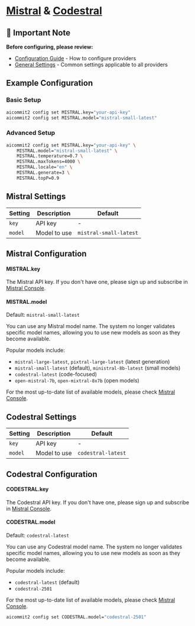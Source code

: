 # <a href="https://mistral.ai/" target="_blank">Mistral</a> & <a href="https://mistral.ai/news/codestral" target="_blank">Codestral</a>

## 📌 Important Note

**Before configuring, please review:**

- [Configuration Guide](../../README.md#configuration) - How to configure providers
- [General Settings](../../README.md#general-settings) - Common settings applicable to all providers

## Example Configuration

### Basic Setup

```sh
aicommit2 config set MISTRAL.key="your-api-key"
aicommit2 config set MISTRAL.model="mistral-small-latest"
```

### Advanced Setup

```sh
aicommit2 config set MISTRAL.key="your-api-key" \
    MISTRAL.model="mistral-small-latest" \
    MISTRAL.temperature=0.7 \
    MISTRAL.maxTokens=4000 \
    MISTRAL.locale="en" \
    MISTRAL.generate=3 \
    MISTRAL.topP=0.9
```

## Mistral Settings

| Setting | Description  | Default            |
| ------- | ------------ | ------------------ |
| `key`   | API key      | -                  |
| `model` | Model to use | `mistral-small-latest` |

## Mistral Configuration

#### MISTRAL.key

The Mistral API key. If you don't have one, please sign up and subscribe in [Mistral Console](https://console.mistral.ai/).

#### MISTRAL.model

Default: `mistral-small-latest`

You can use any Mistral model name. The system no longer validates specific model names, allowing you to use new models as soon as they become available.

Popular models include:
- `mistral-large-latest`, `pixtral-large-latest` (latest generation)
- `mistral-small-latest` (default), `ministral-8b-latest` (small models)
- `codestral-latest` (code-focused)
- `open-mistral-7b`, `open-mixtral-8x7b` (open models)

For the most up-to-date list of available models, please check [Mistral Console](https://console.mistral.ai/). 

## Codestral Settings

| Setting | Description  | Default            |
| ------- | ------------ | ------------------ |
| `key`   | API key      | -                  |
| `model` | Model to use | `codestral-latest` |

## Codestral Configuration

#### CODESTRAL.key

The Codestral API key. If you don't have one, please sign up and subscribe in [Mistral Console](https://console.mistral.ai/codestral).

#### CODESTRAL.model

Default: `codestral-latest`

You can use any Codestral model name. The system no longer validates specific model names, allowing you to use new models as soon as they become available.

Popular models include:
- `codestral-latest` (default)
- `codestral-2501`

For the most up-to-date list of available models, please check [Mistral Console](https://console.mistral.ai/codestral).

```sh
aicommit2 config set CODESTRAL.model="codestral-2501"
```
